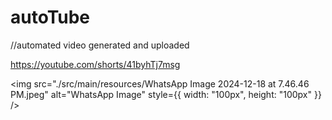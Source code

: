 # autoTube


//automated video generated and uploaded

https://youtube.com/shorts/41byhTj7msg


<img 
  src="./src/main/resources/WhatsApp Image 2024-12-18 at 7.46.46 PM.jpeg"
  alt="WhatsApp Image"
  style={{ width: "100px", height: "100px" }} 
/>